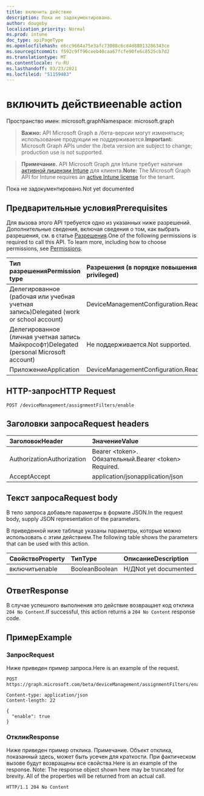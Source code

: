 ```yaml
---
title: включить действие
description: Пока не задокументировано.
author: dougeby
localization_priority: Normal
ms.prod: intune
doc_type: apiPageType
ms.openlocfilehash: e6cc9664a75e3afc73008c6cd4d88013286343ce
ms.sourcegitcommit: f592c9ff96ceeb40caa67fcfe90fe6c8525cb7d2
ms.translationtype: MT
ms.contentlocale: ru-RU
ms.lasthandoff: 03/23/2021
ms.locfileid: "51159483"
---
```

# <a name="enable-action"></a><span data-ttu-id="82d82-103">включить действие</span><span class="sxs-lookup"><span data-stu-id="82d82-103">enable action</span></span>

<span data-ttu-id="82d82-104">Пространство имен: microsoft.graph</span><span class="sxs-lookup"><span data-stu-id="82d82-104">Namespace: microsoft.graph</span></span>

> <span data-ttu-id="82d82-105">**Важно:** API Microsoft Graph в /бета-версии могут изменяться; использование продукции не поддерживается.</span><span class="sxs-lookup"><span data-stu-id="82d82-105">**Important:** Microsoft Graph APIs under the /beta version are subject to change; production use is not supported.</span></span>

> <span data-ttu-id="82d82-106">**Примечание.** API Microsoft Graph для Intune требует наличия [активной лицензии Intune](https://go.microsoft.com/fwlink/?linkid=839381) для клиента.</span><span class="sxs-lookup"><span data-stu-id="82d82-106">**Note:** The Microsoft Graph API for Intune requires an [active Intune license](https://go.microsoft.com/fwlink/?linkid=839381) for the tenant.</span></span>

<span data-ttu-id="82d82-107">Пока не задокументировано.</span><span class="sxs-lookup"><span data-stu-id="82d82-107">Not yet documented</span></span>

## <a name="prerequisites"></a><span data-ttu-id="82d82-108">Предварительные условия</span><span class="sxs-lookup"><span data-stu-id="82d82-108">Prerequisites</span></span>
<span data-ttu-id="82d82-p101">Для вызова этого API требуется одно из указанных ниже разрешений. Дополнительные сведения, включая сведения о том, как выбрать разрешения, см. в статье [Разрешения](/graph/permissions-reference).</span><span class="sxs-lookup"><span data-stu-id="82d82-p101">One of the following permissions is required to call this API. To learn more, including how to choose permissions, see [Permissions](/graph/permissions-reference).</span></span>

|<span data-ttu-id="82d82-111">Тип разрешения</span><span class="sxs-lookup"><span data-stu-id="82d82-111">Permission type</span></span>|<span data-ttu-id="82d82-112">Разрешения (в порядке повышения привилегий)</span><span class="sxs-lookup"><span data-stu-id="82d82-112">Permissions (from least to most privileged)</span></span>|
|:---|:---|
|<span data-ttu-id="82d82-113">Делегированное (рабочая или учебная учетная запись)</span><span class="sxs-lookup"><span data-stu-id="82d82-113">Delegated (work or school account)</span></span>|<span data-ttu-id="82d82-114">DeviceManagementConfiguration.ReadWrite.All</span><span class="sxs-lookup"><span data-stu-id="82d82-114">DeviceManagementConfiguration.ReadWrite.All</span></span>|
|<span data-ttu-id="82d82-115">Делегированное (личная учетная запись Майкрософт)</span><span class="sxs-lookup"><span data-stu-id="82d82-115">Delegated (personal Microsoft account)</span></span>|<span data-ttu-id="82d82-116">Не поддерживается.</span><span class="sxs-lookup"><span data-stu-id="82d82-116">Not supported.</span></span>|
|<span data-ttu-id="82d82-117">Приложение</span><span class="sxs-lookup"><span data-stu-id="82d82-117">Application</span></span>|<span data-ttu-id="82d82-118">DeviceManagementConfiguration.ReadWrite.All</span><span class="sxs-lookup"><span data-stu-id="82d82-118">DeviceManagementConfiguration.ReadWrite.All</span></span>|

## <a name="http-request"></a><span data-ttu-id="82d82-119">HTTP-запрос</span><span class="sxs-lookup"><span data-stu-id="82d82-119">HTTP Request</span></span>
<!-- {
  "blockType": "ignored"
}
-->
``` http
POST /deviceManagement/assignmentFilters/enable
```

## <a name="request-headers"></a><span data-ttu-id="82d82-120">Заголовки запроса</span><span class="sxs-lookup"><span data-stu-id="82d82-120">Request headers</span></span>
|<span data-ttu-id="82d82-121">Заголовок</span><span class="sxs-lookup"><span data-stu-id="82d82-121">Header</span></span>|<span data-ttu-id="82d82-122">Значение</span><span class="sxs-lookup"><span data-stu-id="82d82-122">Value</span></span>|
|:---|:---|
|<span data-ttu-id="82d82-123">Authorization</span><span class="sxs-lookup"><span data-stu-id="82d82-123">Authorization</span></span>|<span data-ttu-id="82d82-124">Bearer &lt;token&gt;. Обязательный.</span><span class="sxs-lookup"><span data-stu-id="82d82-124">Bearer &lt;token&gt; Required.</span></span>|
|<span data-ttu-id="82d82-125">Accept</span><span class="sxs-lookup"><span data-stu-id="82d82-125">Accept</span></span>|<span data-ttu-id="82d82-126">application/json</span><span class="sxs-lookup"><span data-stu-id="82d82-126">application/json</span></span>|

## <a name="request-body"></a><span data-ttu-id="82d82-127">Текст запроса</span><span class="sxs-lookup"><span data-stu-id="82d82-127">Request body</span></span>
<span data-ttu-id="82d82-128">В тело запроса добавьте параметры в формате JSON.</span><span class="sxs-lookup"><span data-stu-id="82d82-128">In the request body, supply JSON representation of the parameters.</span></span>

<span data-ttu-id="82d82-129">В приведенной ниже таблице указаны параметры, которые можно использовать с этим действием.</span><span class="sxs-lookup"><span data-stu-id="82d82-129">The following table shows the parameters that can be used with this action.</span></span>

|<span data-ttu-id="82d82-130">Свойство</span><span class="sxs-lookup"><span data-stu-id="82d82-130">Property</span></span>|<span data-ttu-id="82d82-131">Тип</span><span class="sxs-lookup"><span data-stu-id="82d82-131">Type</span></span>|<span data-ttu-id="82d82-132">Описание</span><span class="sxs-lookup"><span data-stu-id="82d82-132">Description</span></span>|
|:---|:---|:---|
|<span data-ttu-id="82d82-133">включить</span><span class="sxs-lookup"><span data-stu-id="82d82-133">enable</span></span>|<span data-ttu-id="82d82-134">Boolean</span><span class="sxs-lookup"><span data-stu-id="82d82-134">Boolean</span></span>|<span data-ttu-id="82d82-135">Н/Д</span><span class="sxs-lookup"><span data-stu-id="82d82-135">Not yet documented</span></span>|



## <a name="response"></a><span data-ttu-id="82d82-136">Ответ</span><span class="sxs-lookup"><span data-stu-id="82d82-136">Response</span></span>
<span data-ttu-id="82d82-137">В случае успешного выполнения это действие возвращает код отклика `204 No Content`.</span><span class="sxs-lookup"><span data-stu-id="82d82-137">If successful, this action returns a `204 No Content` response code.</span></span>

## <a name="example"></a><span data-ttu-id="82d82-138">Пример</span><span class="sxs-lookup"><span data-stu-id="82d82-138">Example</span></span>

### <a name="request"></a><span data-ttu-id="82d82-139">Запрос</span><span class="sxs-lookup"><span data-stu-id="82d82-139">Request</span></span>
<span data-ttu-id="82d82-140">Ниже приведен пример запроса.</span><span class="sxs-lookup"><span data-stu-id="82d82-140">Here is an example of the request.</span></span>
``` http
POST https://graph.microsoft.com/beta/deviceManagement/assignmentFilters/enable

Content-type: application/json
Content-length: 22

{
  "enable": true
}
```

### <a name="response"></a><span data-ttu-id="82d82-141">Отклик</span><span class="sxs-lookup"><span data-stu-id="82d82-141">Response</span></span>
<span data-ttu-id="82d82-p102">Ниже приведен пример отклика. Примечание. Объект отклика, показанный здесь, может быть усечен для краткости. При фактическом вызове будут возвращены все свойства.</span><span class="sxs-lookup"><span data-stu-id="82d82-p102">Here is an example of the response. Note: The response object shown here may be truncated for brevity. All of the properties will be returned from an actual call.</span></span>
``` http
HTTP/1.1 204 No Content
```




